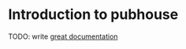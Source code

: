 # Introduction to pubhouse

TODO: write [great documentation](http://jacobian.org/writing/what-to-write/)
